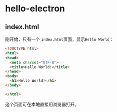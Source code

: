 # hello-electron

## index.html

刚开始，只有一个 ``index.html``页面，显示``Hello World``：

``` html
<!DOCTYPE html>
<html>
<head>
  <meta charset="UTF-8">
  <title>Hello World!</title>
</head>
<body>
  <h1>Hello World!</h1>
</body>

</html>
```

这个页面可在本地直接用浏览器打开。
